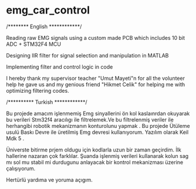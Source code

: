 # emg_car_control

/******** English ************/



Reading raw EMG signals using a custom made PCB which includes 10 bit ADC + STM32F4 MCU 

Designing IIR filter for signal selection and manipulation in MATLAB

Implementing filter and control logic in code

I hereby thank my supervisor teacher "Umut Mayeti"n for all the volunteer help he gave us and my genious friend "Hikmet Celik" for helping me with optimizing filtering codes. 


/********** Turkish ************/

Bu projede amacım işlenmemiş Emg sinyallerini ön kol kaslaınrdan okuyarak bu verileri Stm32f4 aracılıgı ile filtrelemek.Ve bu filtrelenmiş veriler ile herhangibi robotik mekanizmanın konturolunu yapmak .
Bu projede Ütüleme usulü Baskı Devre ile üretilmiş Emg devresi kullanıyorum. Yazılım olarak Keil Mdk 5 .

Üniverste bitirme prjem oldugu için kodlarla uzun bir zaman geçirdim. İlk hallerine nazaran çok farklılar. Şuanda işlenmiş verileri kullanarak  kolun sag mı sol mu stabil mi durdugunu anlayacak bir kontrol mekanizması üzerine çalışıyorum. 

Hertürlü yardıma ve yoruma açıgım. 




